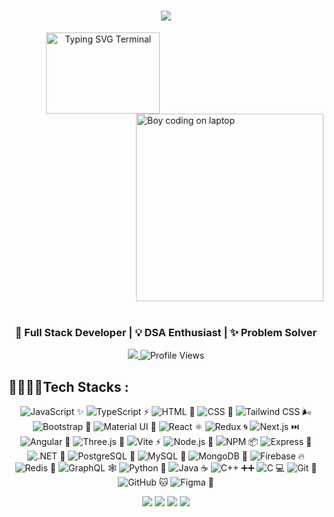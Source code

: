 <h1 align="center">
  <a href="https://git.io/typing-svg">
    <img src="https://readme-typing-svg.herokuapp.com/?lines=Hey,+There!+👋🏻🧑🏻‍💻;This+is+Bikram+....;You+can+call+me+Ace...;it's+great+to+connect+with+you😭💖;&center=true&size=20&color=FFFFFF">
  </a>
</h1>

<p align="center">
  <img align="left" width="60%" height="130" 
    src="https://readme-typing-svg.demolab.com?font=Fira+Code&size=14&duration=2500&pause=2000&color=F92672&multiline=true&width=600&lines=%3E+I+turn+coffee+into+code,+and+problems+into+elegant+solutions.;%3E+Full+stack+dev+with+a+love+for+clean+architecture+and+smart+design.;%3E+Obsessed+with+algorithms+and+building+real+world+apps." 
    alt="Typing SVG Terminal" />

  <img align="right" width="300" 
    src="https://media.giphy.com/media/qgQUggAC3Pfv687qPC/giphy.gif" 
    alt="Boy coding on laptop" />
</p>

<br clear="both" />
<br/>

<h3 align="center">🚀 Full Stack Developer | 💡 DSA Enthusiast | ✨ Problem Solver</h3>

<p align="center">
  <a href="https://github.com/Bikram-sGit00">
    <img src="https://img.shields.io/github/followers/Bikram-sGit00?label=Follow&style=social">
  </a>
  <img src="https://komarev.com/ghpvc/?username=Bikram-sGit00&label=Profile%20Views&color=blueviolet&style=flat" alt="Profile Views" />
</p>

## 🧑🏻‍💻🚀Tech Stacks :

<p align="center">
  <img src="https://skillicons.dev/icons?i=js" title="JavaScript ✨" />
  <img src="https://skillicons.dev/icons?i=ts" title="TypeScript ⚡" />
  <img src="https://skillicons.dev/icons?i=html" title="HTML 🧱" />
  <img src="https://skillicons.dev/icons?i=css" title="CSS 🎨" />
  <img src="https://skillicons.dev/icons?i=tailwind" title="Tailwind CSS 🌬️" />
  <img src="https://skillicons.dev/icons?i=bootstrap" title="Bootstrap 🥾" />
  <img src="https://skillicons.dev/icons?i=materialui" title="Material UI 🧩" />
  <img src="https://skillicons.dev/icons?i=react" title="React ⚛️" />
  <img src="https://skillicons.dev/icons?i=redux" title="Redux 🌀" />
  <img src="https://skillicons.dev/icons?i=nextjs" title="Next.js ⏭️" />
  <img src="https://skillicons.dev/icons?i=angular" title="Angular 🚦" />
  <img src="https://skillicons.dev/icons?i=threejs" title="Three.js 🎲" />
  <img src="https://skillicons.dev/icons?i=vite" title="Vite ⚡" />
  <img src="https://skillicons.dev/icons?i=nodejs" title="Node.js 🌿" />
  <img src="https://skillicons.dev/icons?i=npm" title="NPM 📦" />
  <img src="https://skillicons.dev/icons?i=express" title="Express 🚂" />
  <img src="https://skillicons.dev/icons?i=dotnet" title=".NET 🧰" />
  <img src="https://skillicons.dev/icons?i=postgres" title="PostgreSQL 🐘" />
  <img src="https://skillicons.dev/icons?i=mysql" title="MySQL 🐬" />
  <img src="https://skillicons.dev/icons?i=mongodb" title="MongoDB 🍃" />
  <img src="https://skillicons.dev/icons?i=firebase" title="Firebase 🔥" />
  <img src="https://skillicons.dev/icons?i=redis" title="Redis 🧠" />
  <img src="https://skillicons.dev/icons?i=graphql" title="GraphQL 🕸️" />
  <img src="https://skillicons.dev/icons?i=python" title="Python 🐍" />
  <img src="https://skillicons.dev/icons?i=java" title="Java ☕" />
  <img src="https://skillicons.dev/icons?i=cpp" title="C++ ➕➕" />
  <img src="https://skillicons.dev/icons?i=c" title="C 💻" />
  <img src="https://skillicons.dev/icons?i=git" title="Git 🧬" />
  <img src="https://skillicons.dev/icons?i=github" title="GitHub 🐱" />
  <img src="https://skillicons.dev/icons?i=figma" title="Figma 🎨" />
</p>


<p align="center">
  <img src="https://img.shields.io/badge/DSA-LeetCode-orange?style=for-the-badge&logo=leetcode&logoColor=white" />
  <img src="https://img.shields.io/badge/InterviewBit-12100E?style=for-the-badge&logo=interviewbit&logoColor=white" />
  <img src="https://img.shields.io/badge/GeeksforGeeks-0F9D58?style=for-the-badge&logo=geeksforgeeks&logoColor=white" />
  <img src="https://img.shields.io/badge/HackerRank-2EC866?style=for-the-badge&logo=hackerrank&logoColor=white" />
</p>


